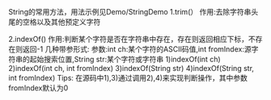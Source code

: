 String的常用方法，用法示例见Demo/StringDemo
1.trim(）
作用:去除字符串头尾的空格以及其他预定义字符

2.indexOf()
作用:判断某个字符是否在字符串中存在，存在则返回相应下标，不存在则返回-1
几种带参形式:
参数:int ch:某个字符的ASCII码值,int fromIndex:源字符串的起始搜索位置,String str:某个字符或字符串
1)indexOf(int ch)
2)indexOf(int ch, int fromIndex)
3)indexOf(String str)
4)indexOf(String str, int fromIndex)
Tips:
在源码中1),3)通过调用2),4)来实现判断操作，其中参数fromIndex默认为0